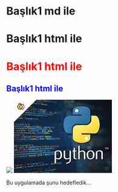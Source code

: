 # Başlık1 md ile
<h1>Başlık1 html ile</h1>
<h1 style="color:red">Başlık1 html ile</h1>
<h2 style="color:blue">Başlık1 html ile</h2>

<img height="100" src="https://upload.wikimedia.org/wikipedia/commons/thumb/c/c3/Python-logo-notext.svg/800px-Python-logo-notext.svg.png"/>

<img src="resimler/images.jfif"/>
<p>Bu uygulamada şunu hedefledik...</p>